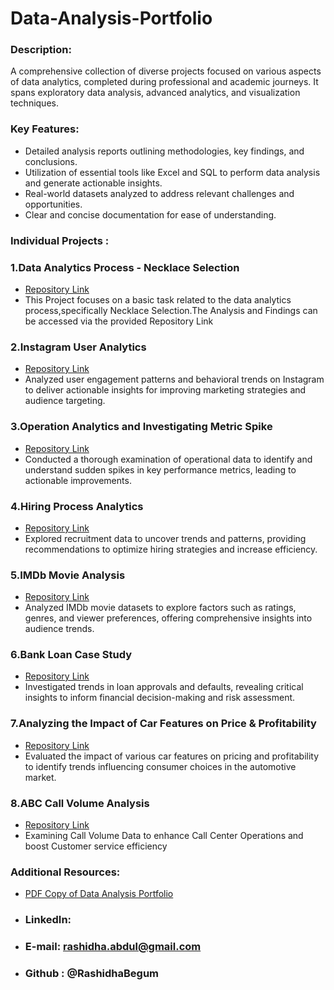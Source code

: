 # Data-Analysis-Portfolio
### Description:
A comprehensive collection of diverse projects focused on various aspects of data analytics, completed during professional and academic journeys. It spans exploratory data analysis, advanced analytics, and visualization techniques.

### Key Features:
- Detailed analysis reports outlining methodologies, key findings, and conclusions.  
- Utilization of essential tools like Excel and SQL to perform data analysis and generate actionable insights.
- Real-world datasets analyzed to address relevant challenges and opportunities.  
- Clear and concise documentation for ease of understanding.

### Individual Projects :
### 1.Data Analytics Process - Necklace Selection 

- [Repository Link](https://github.com/RashidhaBegum/Data-Analytics-Process)
- This Project focuses on a basic task related to the data analytics process,specifically Necklace Selection.The Analysis and Findings can be accessed via the provided 
  Repository Link

### 2.Instagram User Analytics

- [Repository Link](https://github.com/RashidhaBegum/Instagram-User-Analytics)
- Analyzed user engagement patterns and behavioral trends on Instagram to deliver actionable insights for improving marketing strategies and audience targeting.  

### 3.Operation Analytics and Investigating Metric Spike 

- [Repository Link](https://github.com/RashidhaBegum/Operation-Analytics-and-Investigating-Metric-Spike)
- Conducted a thorough examination of operational data to identify and understand sudden spikes in key performance metrics, leading to actionable improvements.

 ### 4.Hiring Process Analytics

 - [Repository Link](https://github.com/RashidhaBegum/Hiring-Process-Analytics)
 - Explored recruitment data to uncover trends and patterns, providing recommendations to optimize hiring strategies and increase efficiency.

  ### 5.IMDb Movie Analysis 

  - [Repository Link](https://github.com/RashidhaBegum/IMDB-Movie-Analysis)
  - Analyzed IMDb movie datasets to explore factors such as ratings, genres, and viewer preferences, offering comprehensive insights into audience trends.

### 6.Bank Loan Case Study

- [Repository Link](https://github.com/RashidhaBegum/Bank-Loan-Case-Study)
- Investigated trends in loan approvals and defaults, revealing critical insights to inform financial decision-making and risk assessment.

### 7.Analyzing the Impact of Car Features on Price & Profitability

- [Repository Link](https://github.com/RashidhaBegum/Analyzing-the-Impact-of-Car-Features-on-Price-and-Profitability)
- Evaluated the impact of various car features on pricing and profitability to identify trends influencing consumer choices in the automotive market.

### 8.ABC Call Volume Analysis

- [Repository Link](https://github.com/RashidhaBegum/ABC-Call-Volume-Trend-Analysis)
- Examining Call Volume Data to enhance Call Center Operations and boost Customer service efficiency

### Additional Resources:

- [PDF Copy of Data Analysis Portfolio](https://drive.google.com/file/d/1bIz1gEwg3HR2Jk4vCuzEFs-YTTBc9ThD/view?usp=sharing)
- ### LinkedIn:
- ### E-mail: [rashidha.abdul@gmail.com](mailto:rashidha.abdul@gmail.com)
- ### Github : @RashidhaBegum

